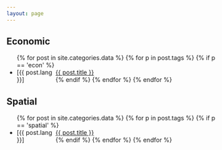 ```yaml
---
layout: page
---
```


## Economic

<div class="home">
    <ul class="posts">
		{% for post in site.categories.data %}
			{% for p in post.tags %}
				{% if p == 'econ' %}
					<li>
					<span style="float: left; width:90px">[{{ post.lang }}]
					</span>
					<a href="{{ post.url | prepend: site.baseurl }}">{{ post.title }}</a></li>
				{% endif %}
			{% endfor %}
		{% endfor %}
    </ul>
</div>

## Spatial

<div class="home">
    <ul class="posts">
		{% for post in site.categories.data %}
			{% for p in post.tags %}
				{% if p == 'spatial' %}
					<li>
					<span style="float: left; width:90px">[{{ post.lang }}]
					</span>
					<a href="{{ post.url | prepend: site.baseurl }}">{{ post.title }}</a></li>
				{% endif %}
			{% endfor %}
		{% endfor %}
    </ul>
</div>
